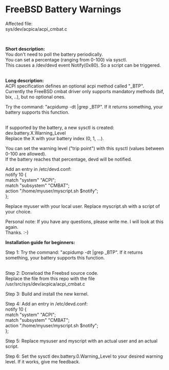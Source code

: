 # FreeBSD Battery Warnings

Affected file:<br>
sys/dev/acpica/acpi_cmbat.c<br>

<br>

__Short description:__<br>
You don't need to poll the battery periodically.<br>
You can set a percentage (ranging from 0-100) via sysctl.<br>
This causes a /dev/devd event Notify(0x80). So a script can be triggered.<br>
<br>

__Long description:__<br>
ACPI specification defines an optional acpi method called "_BTP". <br>
Currently the FreeBSD cmbat driver only supports mandatory methods (bif, bix, ..), but no optional ones.<br>

Try the command: "acpidump -dt |grep _BTP". 
If it returns something, your battery supports this function.<br><br>

If supported by the battery, a new sysctl is created: dev.battery.X.Warning_Level<br>
Replace the X with your battery index (0, 1, ...). <br>

You can set the warning level ("trip point") with this sysctl (values between 0-100 are allowed).<br>
If the battery reaches that percentage, devd will be notified.<br>

Add an entry in /etc/devd.conf:<br>
notify 10 {<br>
	match "system" "ACPI";<br>
	match "subsystem" "CMBAT";<br>
	action "/home/myuser/myscript.sh $notify";<br>
};<br>

Replace myuser with your local user. Replace myscript.sh with a script of your choice.<br>

Personal note: If you have any questions, please write me. I will look at this again.<br>
 Thanks. :-)

 __Installation guide for beginners:__<br>
 
Step 1:
Try the command: "acpidump -dt |grep _BTP". 
If it returns something, your battery supports this function.<br><br>

Step 2:
Donwload the Freebsd source code. <br>
Replace the file from this repo with the file /usr/src/sys/dev/acpica/acpi_cmbat.c<br>

Step 3:
Build and install the new kernel.

Step 4:
Add an entry in /etc/devd.conf:<br>
notify 10 {<br>
	match "system" "ACPI";<br>
	match "subsystem" "CMBAT";<br>
	action "/home/myuser/myscript.sh $notify";<br>
};<br>

Step 5:
Replace mysuser and myscript with an actual user and an actual script.<br>

Step 6:
Set the sysctl dev.battery.0.Warning_Level to your desired warning level. If it works, give me feedback.<br>

